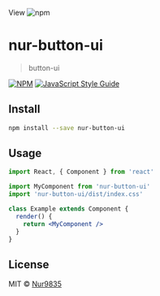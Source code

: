 View
![npm](https://user-images.githubusercontent.com/90011276/231905401-48920c3f-39e0-45ae-afae-c31508357636.gif)



# nur-button-ui

> button-ui

[![NPM](https://img.shields.io/npm/v/nur-button-ui.svg)](https://www.npmjs.com/package/nur-button-ui) [![JavaScript Style Guide](https://img.shields.io/badge/code_style-standard-brightgreen.svg)](https://standardjs.com)

## Install

```bash
npm install --save nur-button-ui
```

## Usage

```jsx
import React, { Component } from 'react'

import MyComponent from 'nur-button-ui'
import 'nur-button-ui/dist/index.css'

class Example extends Component {
  render() {
    return <MyComponent />
  }
}
```

## License

MIT © [Nur9835](https://github.com/Nur9835)


